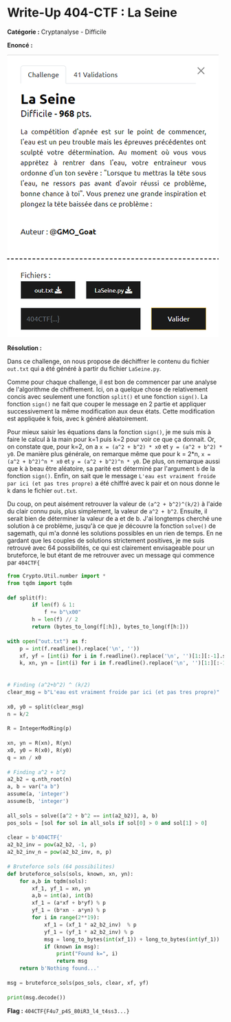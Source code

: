 # Write-Up 404-CTF : La Seine

__Catégorie :__ Cryptanalyse - Difficile

**Enoncé :**

![Enoncé](images/enonce.png)

**Résolution :**

Dans ce challenge, on nous propose de déchiffrer le contenu du fichier `out.txt` qui a été généré à partir du fichier `LaSeine.py`.

Comme pour chaque challenge, il est bon de commencer par une analyse de l'algorithme de chiffrement. Ici, on a quelque chose de relativement concis avec seulement une fonction `split()` et une fonction `sign()`. La fonction `sign()` ne fait que couper le message en 2 partie et appliquer successivement la même modification aux deux états. Cette modification est appliquée k fois, avec k généré aléatoirement.

Pour mieux saisir les équations dans la fonction `sign()`, je me suis mis à faire le calcul à la main pour k=1 puis k=2 pour voir ce que ça donnait. Or, on constate que, pour k=2, on a `x = (a^2 + b^2) * x0` et `y = (a^2 + b^2) * y0`. De manière plus générale, on remarque même que pour k = 2*n, `x = (a^2 + b^2)^n * x0` et `y = (a^2 + b^2)^n * y0`. De plus, on remarque aussi que k à beau être aléatoire, sa parité est déterminé par l'argument `b` de la fonction `sign()`. Enfin, on sait que le message `L'eau est vraiment froide par ici (et pas tres propre)` a été chiffré avec k pair et on nous donne le k dans le fichier `out.txt`.

Du coup, on peut aisément retrouver la valeur de `(a^2 + b^2)^(k/2)` à l'aide du clair connu puis, plus simplement, la valeur de `a^2 + b^2`. Ensuite, il serait bien de déterminer la valeur de a et de b. J'ai longtemps cherché une solution à ce problème, jusqu'à ce que je découvre la fonction `solve()` de sagemath, qui m'a donné les solutions possibles en un rien de temps. En ne gardant que les couples de solutions strictement positives, je me suis retrouvé avec 64 possibilités, ce qui est clairement envisageable pour un bruteforce, le but étant de me retrouver avec un message qui commence par `404CTF{`

```python
from Crypto.Util.number import *
from tqdm import tqdm

def split(f):
        if len(f) & 1:
            f += b"\x00"
        h = len(f) // 2
        return (bytes_to_long(f[:h]), bytes_to_long(f[h:]))

with open("out.txt") as f:
    p = int(f.readline().replace('\n', ''))
    xf, yf = [int(i) for i in f.readline().replace('\n', '')[1:][:-1].split(',')]
    k, xn, yn = [int(i) for i in f.readline().replace('\n', '')[1:][:-1].split(',')]


# Finding (a^2+b^2) ^ (k/2)
clear_msg = b"L'eau est vraiment froide par ici (et pas tres propre)"

x0, y0 = split(clear_msg)
n = k/2

R = IntegerModRing(p)

xn, yn = R(xn), R(yn)
x0, y0 = R(x0), R(y0)
q = xn / x0

# Finding a^2 + b^2
a2_b2 = q.nth_root(n)
a, b = var("a b")
assume(a, 'integer')
assume(b, 'integer')

all_sols = solve([a^2 + b^2 == int(a2_b2)], a, b)
pos_sols = [sol for sol in all_sols if sol[0] > 0 and sol[1] > 0]

clear = b'404CTF{'
a2_b2_inv = pow(a2_b2, -1, p)
a2_b2_inv_n = pow(a2_b2_inv, n, p)

# Bruteforce sols (64 possibilites)
def bruteforce_sols(sols, known, xn, yn):
    for a,b in tqdm(sols):
        xf_1, yf_1 = xn, yn
        a,b = int(a), int(b)
        xf_1 = (a*xf + b*yf) % p
        yf_1 = (b*xn - a*yn) % p
        for i in range(2**19):
            xf_1 = (xf_1 * a2_b2_inv)  % p
            yf_1 = (yf_1 * a2_b2_inv) % p
            msg = long_to_bytes(int(xf_1)) + long_to_bytes(int(yf_1))
            if (known in msg):
                print("Found k=", i)
                return msg
    return b'Nothing found...'
            
msg = bruteforce_sols(pos_sols, clear, xf, yf)
    
print(msg.decode())
```

**Flag :** `404CTF{F4u7_p4S_80iR3_l4_t4ss3...}`